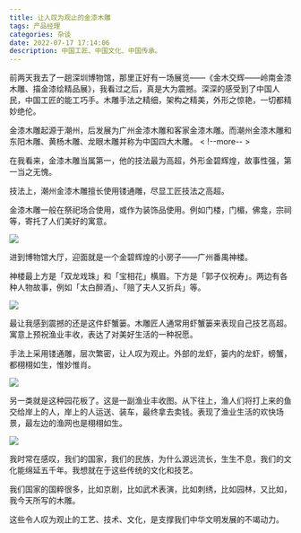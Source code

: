 ```yaml
---
title: 让人叹为观止的金漆木雕
tags: 产品经理
categories: 杂谈
date: 2022-07-17 17:14:06
description: 中国工匠、中国文化、中国传承。
---
```


前两天我去了一趟深圳博物馆，那里正好有一场展览——《金木交辉——岭南金漆木雕、描金漆绘精品展》，我看过之后，真是大为震撼。深深的感受到了中国人民，中国工匠的能工巧手。木雕手法之精细，架构之精美，外形之惊艳，一切都精妙绝伦。

金漆木雕起源于潮州，后发展为广州金漆木雕和客家金漆木雕。而潮州金漆木雕和东阳木雕、黄杨木雕、龙眼木雕并称为中国四大木雕。
< !--more-- >

在我看来，金漆木雕当属第一，他的技法最为高超，外形金碧辉煌，故事性强，第一当之无愧。

技法上，潮州金漆木雕擅长使用镂通雕，尽显工匠技法之高超。

金漆木雕一般在祭祀场合使用，或作为装饰品使用。例如门楼，门楣，佛龛，宗祠等，寄托了人们美好的寓意。

![](https://s3plus.meituan.net/v1/mss_f32142e8d47149129e9550e929704625/yzz-test-image/177f39f731fc45d1a6d2b22be88388fa)

进到博物馆大厅，迎面就是一个金碧辉煌的小房子——广州番禺神楼。

神楼最上方是「双龙戏珠」和「宝相花」横眉。下方是「郭子仪祝寿」。两边有各种人物故事，例如「太白醉酒」、「赔了夫人又折兵」等。

![](https://s3plus.meituan.net/v1/mss_f32142e8d47149129e9550e929704625/yzz-test-image/5b60a11f52504a8296b1eddbeb0125f7)

最让我感到震撼的还是这件虾蟹篓。木雕匠人通常用虾蟹篓来表现自己技艺高超。寓意上预祝渔业丰收，表达了对美好生活的一种祝愿。

手法上采用镂通雕，层次繁密，让人叹为观止。外部的龙虾，篓内的龙虾，螃蟹，都栩栩如生，惟妙惟肖。

![](https://s3plus.meituan.net/v1/mss_f32142e8d47149129e9550e929704625/yzz-test-image/32dca9c93e3f456aba99c995281cbfe7)

另一类就是这种园花板了。这是一副渔业丰收图。从下往上，渔人们将打上来的鱼交给岸上的人，岸上的人运送、装车，最终拿去卖钱。表现了渔业生活的欢快场景，最左边的渔网也是栩栩如生。

![](https://s3plus.meituan.net/v1/mss_f32142e8d47149129e9550e929704625/yzz-test-image/352a8fbe5085409c99fc52acbf97bfc9)

我时常在感叹，我们的国家，我们的民族，为什么源远流长，生生不息，我们的文化能绵延五千年。我想就在于这些传统的文化和技艺。

我们国家的国粹很多，比如京剧，比如武术表演，比如刺绣，比如园林，又比如，我今天所写的木雕。

这些令人叹为观止的工艺、技术、文化，是支撑我们中华文明发展的不竭动力。
